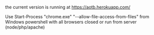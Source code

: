 the current version is running at https://aotb.herokuapp.com/

Use Start-Process "chrome.exe" "--allow-file-access-from-files" from Windows powershell with all browsers closed
or run from server (node/php/apache)
